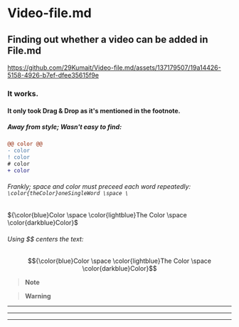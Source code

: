 # Video-file.md
## Finding out whether a video can be added in File.md
https://github.com/29Kumait/Video-file.md/assets/137179507/19a14426-5158-4926-b7ef-dfee35615f9e
### It works.
#### It only took Drag & Drop as it's mentioned in the footnote.



##### Away from style; Wasn't easy to find: 

```diff
@@ color @@
- color
! color
# color
+ color
```
###### Frankly; space and color must preceed each word repeatedly: ``` \color{theColor}oneSingleWord \space \ ```
${\color{blue}Color \space \color{lightblue}The Color \space \color{darkblue}Color}$
###### Using $$ centers the text: 
$${\color{blue}Color \space \color{lightblue}The Color \space \color{darkblue}Color}$$

> __Note__
>

> __Warning__



---
****
_______
